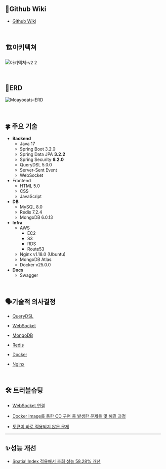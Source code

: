 ## 📖Github Wiki


- [Github Wiki](https://github.com/moayoeats/moayoeats/wiki)
<br>

## 🏗️아키텍쳐


![아키텍쳐-v2 2](https://github.com/moayoeats/moayoeats/assets/144315027/e180f6db-e788-4365-b88f-5e10cb43ed65)




<br>

## 🧭ERD


![Moayoeats-ERD](https://github.com/moayoeats/moayoeats/assets/144315027/3483b766-3da4-4726-b9a4-04c50a4dfc3f)

<br>

## 🍀 주요 기술


- **Backend**
    - Java 17
    - Spring Boot 3.2.0
    - Spring Data JPA **3.2.2**
    - Spring Security **6.2.0**
    - QueryDSL 5.0.0
    - Server-Sent Event
    - WebSocket
- Frontend
    - HTML 5.0
    - CSS
    - JavaScript
- **DB**
    - MySQL 8.0
    - Redis 7.2.4
    - MongoDB 6.0.13
- **Infra**
    - AWS
        - EC2
        - S3
        - RDS
        - Route53
    - Nginx v1.18.0 (Ubuntu)
    - MongoDB Atlas
    - Docker v25.0.0
- **Docs**
    - Swagger
  
<br>

## 🗣️기술적 의사결정

 
- [QueryDSL](https://github.com/moayoeats/moayoeats/wiki/%EA%B8%B0%EC%88%A0%EC%A0%81-%EC%9D%98%EC%82%AC%EA%B2%B0%EC%A0%95-%7C-QueryDSL)
    
- [WebSocket](https://github.com/moayoeats/moayoeats/wiki/%EA%B8%B0%EC%88%A0%EC%A0%81-%EC%9D%98%EC%82%AC%EA%B2%B0%EC%A0%95-%7C-WebSocket-&-Stomp)
    
- [MongoDB](https://github.com/moayoeats/moayoeats/wiki/%EA%B8%B0%EC%88%A0%EC%A0%81-%EC%9D%98%EC%82%AC%EA%B2%B0%EC%A0%95-%7C-MongoDB)
    
- [Redis](https://github.com/moayoeats/moayoeats/wiki/%EA%B8%B0%EC%88%A0%EC%A0%81-%EC%9D%98%EC%82%AC%EA%B2%B0%EC%A0%95-%7C-Redis)
    
- [Docker](https://github.com/moayoeats/moayoeats/wiki/%EA%B8%B0%EC%88%A0%EC%A0%81-%EC%9D%98%EC%82%AC%EA%B2%B0%EC%A0%95-%7C-Docker)
    
- [Nginx](https://github.com/moayoeats/moayoeats/wiki/%EA%B8%B0%EC%88%A0%EC%A0%81-%EC%9D%98%EC%82%AC%EA%B2%B0%EC%A0%95-%7C-Nginx)

    
<br>

## 🛠 트러블슈팅


- [WebSocket 연결](https://github.com/moayoeats/moayoeats/wiki/%ED%8A%B8%EB%9F%AC%EB%B8%94%EC%8A%88%ED%8C%85-%7C--WebSocket-%EC%97%B0%EA%B2%B0)
    
- [Docker Image를 통한 CD 구현 중 발생한 문제들 및 해결 과정](https://github.com/moayoeats/moayoeats/wiki/%ED%8A%B8%EB%9F%AC%EB%B8%94%EC%8A%88%ED%8C%85-%7C-Docker-Image%EB%A5%BC-%ED%86%B5%ED%95%9C-CD-%EA%B5%AC%ED%98%84-%EC%A4%91-%EB%B0%9C%EC%83%9D%ED%95%9C-%EB%AC%B8%EC%A0%9C%EB%93%A4-%EB%B0%8F-%ED%95%B4%EA%B2%B0-%EA%B3%BC%EC%A0%95)
    
- [토큰이 바로 적용되지 않은 문제](https://github.com/moayoeats/moayoeats/wiki/%ED%8A%B8%EB%9F%AC%EB%B8%94%EC%8A%88%ED%8C%85-%7C-%ED%86%A0%ED%81%B0%EC%9D%B4-%EB%B0%94%EB%A1%9C-%EC%A0%81%EC%9A%A9%EB%90%98%EC%A7%80-%EC%95%8A%EB%8A%94-%EB%AC%B8%EC%A0%9C)


***
## ✨성능 개선
- [Spatial Index 적용해서 조회 성능 58.28% 개선](https://github.com/moayoeats/moayoeats/wiki/%EC%84%B1%EB%8A%A5-%EA%B0%9C%EC%84%A0-%7C-Spatial-Index-%EC%A0%81%EC%9A%A9%ED%95%B4%EC%84%9C-%EC%A1%B0%ED%9A%8C-%EC%84%B1%EB%8A%A5-58.28%25-%EA%B0%9C%EC%84%A0)
